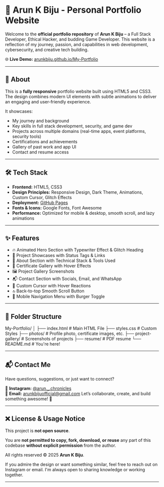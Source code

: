 # 🚀 Arun K Biju - Personal Portfolio Website

Welcome to the **official portfolio repository** of **Arun K Biju** – a Full Stack Developer, Ethical Hacker, and budding Game Developer. This website is a reflection of my journey, passion, and capabilities in web development, cybersecurity, and creative tech building.

🌐 **Live Demo:** [arunkbiju.github.io/My-Portfolio](https://arunkbiju.github.io/My-Portfolio/)

---

## 📌 About

This is a **fully responsive** portfolio website built using HTML5 and CSS3. The design combines modern UI elements with subtle animations to deliver an engaging and user-friendly experience.

It showcases:
- My journey and background
- Key skills in full stack development, security, and game dev
- Projects across multiple domains (real-time apps, event platforms, security tools)
- Certifications and achievements
- Gallery of past work and app UI
- Contact and resume access

---

## 🛠️ Tech Stack

- **Frontend:** HTML5, CSS3
- **Design Principles:** Responsive Design, Dark Theme, Animations, Custom Cursor, Glitch Effects
- **Deployment:** [GitHub Pages](https://pages.github.com/)
- **Fonts & Icons:** Google Fonts, Font Awesome
- **Performance:** Optimized for mobile & desktop, smooth scroll, and lazy animations

---

## ✨ Features

- 🔥 Animated Hero Section with Typewriter Effect & Glitch Heading  
- 💼 Project Showcases with Status Tags & Links  
- 🧠 About Section with Technical Stack & Tools Used  
- 📃 Certificate Gallery with Hover Effects  
- 🖼️ Project Gallery Screenshots  
- 📬 Contact Section with Socials, Email, and WhatsApp  
- 🎯 Custom Cursor with Hover Reactions  
- 🔝 Back-to-top Smooth Scroll Button  
- 📱 Mobile Navigation Menu with Burger Toggle

---

## 📁 Folder Structure

My-Portfolio/ │ ├── index.html # Main HTML File ├── styles.css # Custom Styles ├── photos/ # Profile photo, certificate images, etc. ├── project-gallery/ # Screenshots of projects ├── resume/ # PDF resume └── README.md # You're here!

---

## 📬 Contact Me

Have questions, suggestions, or just want to connect?

📸 **Instagram:** [@arun._.chronicles](https://www.instagram.com/arun._.chronicles/)  
📧 **Email:** [arunkbijuofficial@gmail.com](https://mail.google.com/mail/?view=cm&fs=1&to=arunkbijuofficial@gmail.com&su=Let's%20Chat&body=Hi,%20I%20would%20love%20to%20connect%20with%20you.%20Looking%20forward%20to%20your%20response.)
Let’s collaborate, create, and build something awesome! 🤝

---

## ❌ License & Usage Notice

This project is **not open source**.

You are **not permitted to copy, fork, download, or reuse** any part of this codebase **without explicit permission** from the author.

All rights reserved © 2025 **Arun K Biju**.

If you admire the design or want something similar, feel free to reach out on Instagram or email. I'm always open to sharing knowledge or working together.

---
